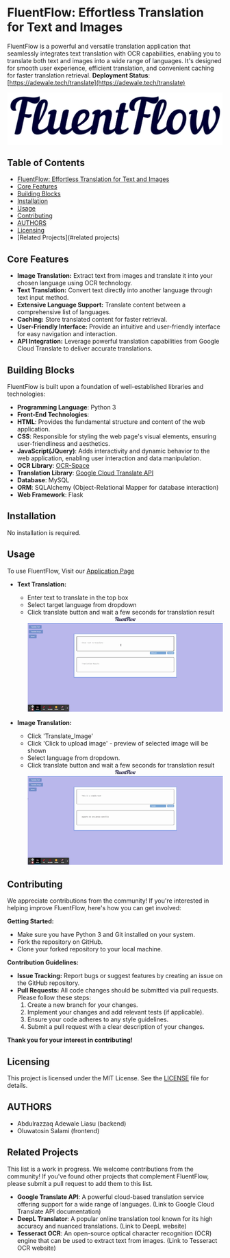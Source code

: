 # FluentFlow: Effortless Translation for Text and Images

FluentFlow is a powerful and versatile translation application that seamlessly integrates text translation with OCR capabilities, enabling you to translate both text and images into a wide range of languages. It's designed for smooth user experience, efficient translation, and convenient caching for faster translation retrieval.
**Deployment Status**: [https://adewale.tech/translate](https://adewale.tech/translate)

<img src="/static/images/cover.png" align="center" alt="FluentFlow logo">

## Table of Contents

* [FluentFlow: Effortless Translation for Text and Images](#fluentflow-effortless-translation-for-text-and-images)
* [Core Features](#core-features)
* [Building Blocks](#building-blocks)
* [Installation](#installation)
* [Usage](#usage)
* [Contributing](#contributing)
* [AUTHORS](#authors)
* [Licensing](#licensing)
* [Related Projects](#related projects)


## Core Features

* **Image Translation:** Extract text from images and translate it into your chosen language using OCR technology.
* **Text Translation:** Convert text directly into another language through text input method.
* **Extensive Language Support:** Translate content between a comprehensive list of languages.
* **Caching:** Store translated content for faster retrieval.
* **User-Friendly Interface:** Provide an intuitive and user-friendly interface for easy navigation and interaction.
* **API Integration:** Leverage powerful translation capabilities from Google Cloud Translate to deliver accurate translations.


## Building Blocks

FluentFlow is built upon a foundation of well-established libraries and technologies:

* **Programming Language**: Python 3
* **Front-End Technologies**:
* **HTML**: Provides the fundamental structure and content of the web application.
* **CSS**: Responsible for styling the web page's visual elements, ensuring user-friendliness and aesthetics.
* **JavaScript(JQuery)**: Adds interactivity and dynamic behavior to the web application, enabling user interaction and data manipulation.
* **OCR Library**: [OCR-Space](https://ocr.space/OCRAPI)
* **Translation Library**: [Google Cloud Translate API](https://cloud.google.com/translate)
* **Database**: MySQL
* **ORM**: SQLAlchemy (Object-Relational Mapper for database interaction)
* **Web Framework**: Flask

## Installation

No installation is required.

## Usage

To use FluentFlow, Visit our [Application Page](http://adewale.tech/translate)

* **Text Translation:**
  * Enter text to translate in the top box
  * Select target language from dropdown
  * Click translate button and wait a few seconds for translation result
  ![FluentFlow_usage_text_translate](demo/FluentFlow_text_translate.gif)

* **Image Translation:**
  * Click 'Translate_Image'
  * Click 'Click to upload image' - preview of selected image will be shown
  * Select language from dropdown.
  * Click translate button and wait a few seconds for translation result
  ![FluentFlow_usage_image_translate](demo/FluentFlow_image_translate.gif)

## Contributing

We appreciate contributions from the community! If you're interested in helping improve FluentFlow, here's how you can get involved:

**Getting Started:**

* Make sure you have Python 3 and Git installed on your system.
* Fork the repository on GitHub.
* Clone your forked repository to your local machine.

**Contribution Guidelines:**

* **Issue Tracking:** Report bugs or suggest features by creating an issue on the GitHub repository.
* **Pull Requests:** All code changes should be submitted via pull requests. Please follow these steps:
    1. Create a new branch for your changes.
    2. Implement your changes and add relevant tests (if applicable).
    3. Ensure your code adheres to any style guidelines.
    4. Submit a pull request with a clear description of your changes.

**Thank you for your interest in contributing!**

## Licensing

This project is licensed under the MIT License. See the [LICENSE](LICENSE.md) file for details.

## AUTHORS

* Abdulrazzaq Adewale Liasu (backend)
* Oluwatosin Salami (frontend)

## Related Projects
This list is a work in progress. We welcome contributions from the community! If you've found other projects that complement FluentFlow, please submit a pull request to add them to this list.

* **Google Translate API**: A powerful cloud-based translation service offering support for a wide range of languages. (Link to Google Cloud Translate API documentation)
* **DeepL Translator**: A popular online translation tool known for its high accuracy and nuanced translations. (Link to DeepL website)
* **Tesseract OCR**: An open-source optical character recognition (OCR) engine that can be used to extract text from images. (Link to Tesseract OCR website)
